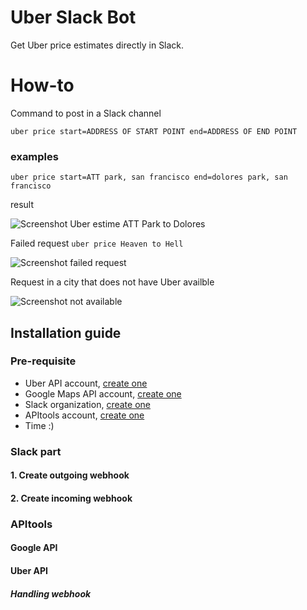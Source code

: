 # Uber Slack Bot

Get Uber price estimates directly in Slack.

# How-to
Command to post in a Slack channel

`uber price start=ADDRESS OF START POINT end=ADDRESS OF END POINT`

### examples
`uber price start=ATT park, san francisco end=dolores park, san francisco`

result

![Screenshot Uber estime ATT Park to Dolores](https://i.imgur.com/IHEPK8J.png)

Failed request `uber price Heaven to Hell`

![Screenshot failed request](https://i.imgur.com/SRYaBRW.png)

Request in a city that does not have Uber availble

![Screenshot not available](https://i.imgur.com/8lxkiia.png)

## Installation guide

### Pre-requisite
  - Uber API account, [create one](https://developer.uber.com/)
  - Google Maps API account, [create one](https://console.developers.google.com/)
  - Slack organization, [create one](https://slack.com/)
  - APItools account, [create one](https://apitools.com)
  - Time :)

  
### Slack part
#### 1. Create outgoing webhook
#### 2. Create incoming webhook

### APItools
#### Google API
#### Uber API
##### Handling webhook